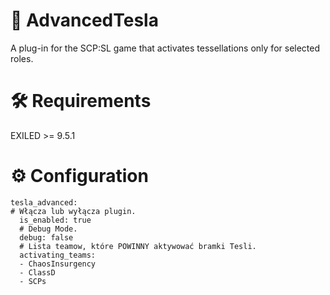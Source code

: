 # 📌 AdvancedTesla
A plug-in for the SCP:SL game that activates tessellations only for selected roles.

# 🛠️ Requirements
EXILED >= 9.5.1

# ⚙️ Configuration
```
tesla_advanced:
# Włącza lub wyłącza plugin.
  is_enabled: true
  # Debug Mode.
  debug: false
  # Lista teamow, które POWINNY aktywować bramki Tesli.
  activating_teams:
  - ChaosInsurgency
  - ClassD
  - SCPs

```
